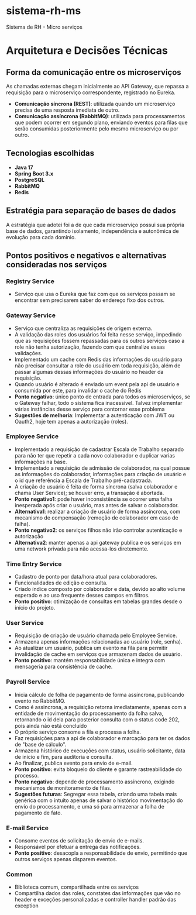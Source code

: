 # sistema-rh-ms
Sistema de RH - Micro serviços

# Arquitetura e Decisões Técnicas

## Forma da comunicação entre os microserviços

As chamadas externas chegam inicialmente ao API Gateway, que repassa a requisição para o microserviço correspondente, registrado no Eureka.

- **Comunicação síncrona (REST)**: utilizada quando um microserviço precisa de uma resposta imediata de outro.
- **Comunicação assíncrona (RabbitMQ)**: utilizada para processamentos que podem ocorrer em segundo plano, enviando eventos para filas que serão consumidas posteriormente pelo mesmo microserviço ou por outro.

## Tecnologias escolhidas

- **Java 17**
- **Spring Boot 3.x**
- **PostgreSQL**
- **RabbitMQ**
- **Redis**

## Estratégia para separação de bases de dados

A estratégia que adotei foi a de que cada microserviço possui sua própria base de dados, garantindo isolamento, independência e autonômica de evolução para cada domínio.

## Pontos positivos e negativos e alternativas consideradas nos serviços

### Registry Service

- Serviço que usa o Eureka que faz com que os serviços possam se encontrar sem precisarem saber do endereço fixo dos outros.

### Gateway Service

- Serviço que centraliza as requisições de origem externa.
- A validação das roles dos usuários foi feita nesse serviço, impedindo que as requisições fossem repassadas para os outros serviços caso a role não tenha autorização, fazendo com que centralize essas validações.
- Implementado um cache com Redis das informações do usuário para não precisar consultar a role do usuário em toda requisição, além de passar algumas dessas informações do usuário no header da requisição.
- Quando usuário é alterado é enviado um event pela api de usuário e consumida por este, para invalidar o cache do Redis
- **Ponto negativo**: único ponto de entrada para todos os microserviços, se o Gateway falhar, todo o sistema fica inacessível. Talvez implementar várias instâncias desse serviço para contornar esse problema
- **Sugestões de melhoria**: Implementar a autenticação com JWT ou Oauth2, hoje tem apenas a autorização (roles).

### Employee Service

- Implementado a requisição de cadastrar Escala de Trabalho separado para não ter que repetir a cada novo colaborador e duplicar varias informações na base.
- Implementado a requisição de admissão de colaborador, na qual possue as informações do colaborador, informações para criação de usuário e o id que referência a Escala de Trabalho pré-cadastrada.
- A criação de usuário é feita de forma síncrona (salva colaborador e chama User Service); se houver erro, a transação é abortada.
- **Ponto negativo1**: pode haver inconsistência se ocorrer uma falha inesperada após criar o usuário, mas antes de salvar o colaborador.
- **Alternativa1**: realizar a criação de usuário de forma assíncrona, com mecanismo de compensação (remoção de colaborador em caso de falha).
- **Ponto negativo2**: os serviços filhos não irão controlar autenticação e autorização
- **Alternativa2**: manter apenas a api gateway publica e os serviços em uma network privada para não acessa-los diretemente.
### Time Entry Service

- Cadastro de ponto por data/hora atual para colaboradores.
- Funcionalidades de edição e consulta.
- Criado índice composto por colaborador e data, devido ao alto volume esperado e ao uso frequente desses campos em filtros.
- **Ponto positivo**: otimização de consultas em tabelas grandes desde o início do projeto.

### User Service

- Requisição de criação de usuário chamada pelo Employee Service.
- Armazena apenas informações relacionadas ao usuário (role, senha).
- Ao atualizar um usuário, publica um evento na fila para permitir invalidação de cache em serviços que armazenam dados de usuário.
- **Ponto positivo**: mantém responsabilidade única e integra com mensageria para consistência de cache.

### Payroll Service

- Inicia cálculo de folha de pagamento de forma assíncrona, publicando evento no RabbitMQ.
- Como é assincrona, a requisição retorna imediatamente, apenas com a entidade de movimentação do processamento da folha salva, retornando o id dela para posterior consulta com o status code 202, pois ainda não está concluído
- O próprio serviço consome a fila e processa a folha.
- Faz requisições para a api de colaborador e marcação para ter os dados de "base de cálculo".
- Armazena histórico de execuções com status, usuário solicitante, data de início e fim, para auditoria e consulta.
- Ao finalizar, publica evento para envio de e-mail.
- **Ponto positivo**: evita bloqueio do cliente e garante rastreabilidade do processo.
- **Ponto negativo**: depende de processamento assíncrono, exigindo mecanismos de monitoramento de filas.
- **Sugestões futuras**: Segregar essa tabela, criando uma tabela mais genérica com o intuito apenas de salvar o histórico movimentação do envio do processamento, e uma só para armazenar a folha de pagamento de fato.

### E-mail Service

- Consome eventos de solicitação de envio de e-mails.
- Responsável por efetuar a entrega das notificações.
- **Ponto positivo**: desacopla a responsabilidade de envio, permitindo que outros serviços apenas disparem eventos.

### Common

- Biblioteca comum, compartilhada entre os serviços
- Compartilha dados das roles, constates das informações que vão no header e exceções personalizadas e controller handler padrão das exception
